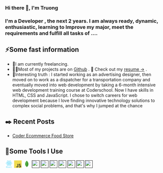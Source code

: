 ### Hi there 👋, I'm Truong 

### I'm a Developer , the next 2 years. I am always ready, dynamic, enthusiastic, learning to Improve my major, meet the requirements and fulfill all tasks of ....

## ⚡️Some fast information
- 🔭I am currently freelancing. 
- 👨‍💻Most of my projects are on <a href=https://github.com/doanxuantruong747>Github</a>   .
📙 Check out my  <a href=https://docs.google.com/document/d/1UTjjGtFncxQT8IisopwhFCKXrLiLzlKwVsBz9q0CTMU/edit?usp>resume -></a> .
- 🎉Interesting truth : I started working as an advertising designer, then moved on to work as a dispatcher for a transportation company and eventually moved into web development by taking a 6-month intensive web development training course at Coderschool. Now I have skills in HTML, CSS and JavaScript. I chose to switch careers for web development because I love finding innovative technology solutions to complex social problems, and that's why I jumped at the chance

## ✒️ Recent Posts

- <a href=https://foods-store-doan-xuan-truong.netlify.app/>Coder Ecommerce Food Store</a>


## 🚀Some Tools I Use
<a href=""><img src="https://raw.githubusercontent.com/devicons/devicon/master/icons/react/react-original-wordmark.svg" alt="react" title="react" width="25" height="25"></a> <a href=""><img src="https://raw.githubusercontent.com/devicons/devicon/master/icons/javascript/javascript-original.svg" alt="JS" title="JavaScript" width="25" height="25"></a> <a href=""><img src="https://raw.githubusercontent.com/devicons/devicon/master/icons/mongodb/mongodb-original.svg" alt="mongoDB" title="mongoDB" width="25" height="25"></a> <a href=""><img src="https://everyday.codes/wp-content/uploads/2020/01/0-U2DmhXYumRyXH6X1.png" alt="" title="redux toolkit" width="25" height="25"></a> <a href=""><img src="https://upload.wikimedia.org/wikipedia/commons/thumb/d/d9/Node.js_logo.svg/320px-Node.js_logo.svg.png" alt="" title="NodeJS" width="25" height="25"></a> <a href=""><img src="https://upload.wikimedia.org/wikipedia/commons/thumb/6/61/HTML5_logo_and_wordmark.svg/512px-HTML5_logo_and_wordmark.svg.png" alt="" title="HTML5" width="25" height="25"></a> <a href=""><img src="https://seeklogo.com/images/P/postman-logo-0087CA0D15-seeklogo.com.png" alt="" title="potman" width="25" height="25"></a> <a href=""><img src="https://www.edureka.co/blog/wp-content/uploads/2019/07/express-logo.png" alt="" title="ExpreesJS" width="25" height="25"></a> <a href=""><img src="https://upload.wikimedia.org/wikipedia/commons/thumb/9/9a/Visual_Studio_Code_1.35_icon.svg/2048px-Visual_Studio_Code_1.35_icon.svg.png" alt="" title="VS Code Studio" width="25" height="25"></a>  <a href=""><img src="https://seeklogo.com/images/A/adobe-photoshop-logo-7B88D7B5AA-seeklogo.com.png" alt="" title="adobePhotoShop" width="25" height="25"></a>